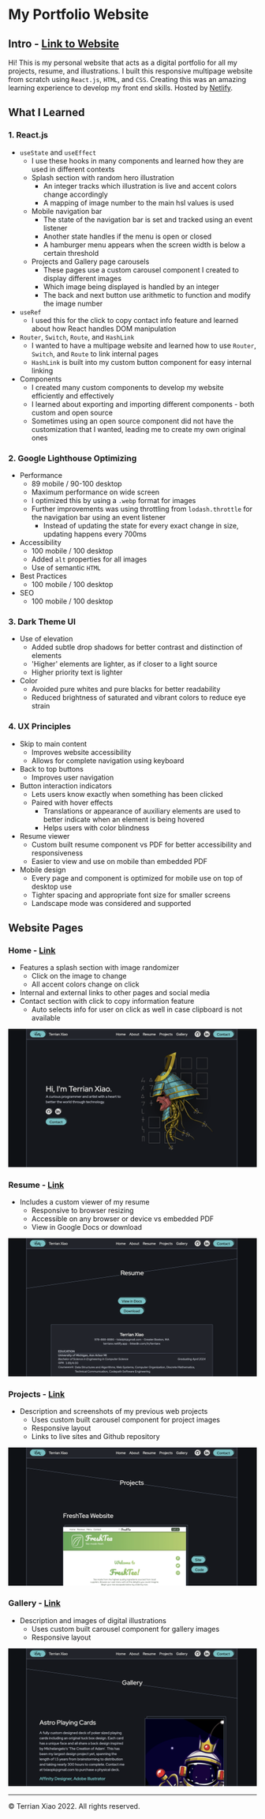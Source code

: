 # My Portfolio Website

## Intro - [Link to Website](https://terrianx.netlify.app/)
Hi! This is my personal website that acts as a digital portfolio for all my projects, resume, and illustrations. I built this responsive multipage website from scratch using `React.js`, `HTML`, and `CSS`. Creating this was an amazing learning experience to develop my front end skills. Hosted by [Netlify](https://www.netlify.com/).


## What I Learned

### 1. React.js
* `useState` and `useEffect`
  * I use these hooks in many components and learned how they are used in different contexts
  * Splash section with random hero illustration
    * An integer tracks which illustration is live and accent colors change accordingly
    * A mapping of image number to the main hsl values is used
  * Mobile navigation bar
    * The state of the navigation bar is set and tracked using an event listener
    * Another state handles if the menu is open or closed
    * A hamburger menu appears when the screen width is below a certain threshold
  * Projects and Gallery page carousels
    * These pages use a custom carousel component I created to display different images
    * Which image being displayed is handled by an integer
    * The back and next button use arithmetic to function and modify the image number
* `useRef`
  * I used this for the click to copy contact info feature and learned about how React handles DOM manipulation
* `Router`, `Switch`, `Route`, and `HashLink`
  * I wanted to have a multipage website and learned how to use `Router`, `Switch`, and `Route` to link internal pages
  * `HashLink` is built into my custom button component for easy internal linking
* Components
  * I created many custom components to develop my website efficiently and effectively
  * I learned about exporting and importing different components - both custom and open source
  * Sometimes using an open source component did not have the customization that I wanted, leading me to create my own original ones

### 2. Google Lighthouse Optimizing
* Performance
  * 89 mobile / 90-100 desktop
  * Maximum performance on wide screen
  * I optimized this by using a `.webp` format for images
  * Further improvements was using throttling from `lodash.throttle` for the navigation bar using an event listener
    * Instead of updating the state for every exact change in size, updating happens every 700ms
* Accessibility
  * 100 mobile / 100 desktop
  * Added `alt` properties for all images
  * Use of semantic `HTML`
* Best Practices
  * 100 mobile / 100 desktop
* SEO
  * 100 mobile / 100 desktop

### 3. Dark Theme UI
* Use of elevation
  * Added subtle drop shadows for better contrast and distinction of elements
  * 'Higher' elements are lighter, as if closer to a light source
  * Higher priority text is lighter
* Color
  * Avoided pure whites and pure blacks for better readability
  * Reduced brightness of saturated and vibrant colors to reduce eye strain

### 4. UX Principles
* Skip to main content
  * Improves website accessibility
  * Allows for complete navigation using keyboard
* Back to top buttons
  * Improves user navigation
* Button interaction indicators
  * Lets users know exactly when something has been clicked
  * Paired with hover effects
    * Translations or appearance of auxiliary elements are used to better indicate when an element is being hovered
    * Helps users with color blindness
* Resume viewer
  * Custom built resume component vs PDF for better accessibility and responsiveness
  * Easier to view and use on mobile than embedded PDF
* Mobile design
  * Every page and component is optimized for mobile use on top of desktop use
  * Tighter spacing and appropriate font size for smaller screens
  * Landscape mode was considered and supported


## Website Pages

### Home - [Link](https://terrianx.netlify.app/)
* Features a splash section with image randomizer
  * Click on the image to change
  * All accent colors change on click
* Internal and external links to other pages and social media
* Contact section with click to copy information feature
  * Auto selects info for user on click as well in case clipboard is not available

![Screenshot of home page](./screenshots/home.png)

### Resume - [Link](https://terrianx.netlify.app/resume)
* Includes a custom viewer of my resume
  * Responsive to browser resizing
  * Accessible on any browser or device vs embedded PDF
  * View in Google Docs or download

![Screenshot of resume page](./screenshots/resume.png)

### Projects - [Link](https://terrianx.netlify.app/projects)
* Description and screenshots of my previous web projects
  * Uses custom built carousel component for project images
  * Responsive layout
  * Links to live sites and Github repository

![Screenshot of projects page](./screenshots/projects.png)

### Gallery - [Link](https://terrianx.netlify.app/gallery)
* Description and images of digital illustrations
  * Uses custom built carousel component for gallery images
  * Responsive layout

![Screenshot of gallery page](./screenshots/gallery.png)

---
© Terrian Xiao 2022. All rights reserved.  